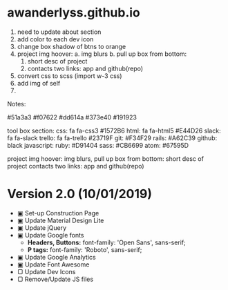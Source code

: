 # awanderlyss.github.io

1. need to update about section
2. add color to each dev icon
3. change box shadow of btns to orange
4. project img hoover:
    a. img blurs
    b. pull up box from bottom:
      1. short desc of project
      2. contacts two links: app and github(repo)
5. convert css to scss (import w-3 css)
6. add img of self
7.


Notes:

#51a3a3
#f07622
#dd614a
#373e40
#191923


tool box section:
  css:        fa fa-css3   #1572B6
  html:       fa fa-html5  #E44D26
  slack:      fa fa-slack
  trello:     fa fa-trello #23719F
  git:                     #F34F29
  rails:                   #A62C39
  github:                  black
  javascript:
  ruby:                    #D91404
  sass:                    #CB6699
  atom:                    #67595D


  project img hoover:
    img blurs,
    pull up box from bottom:
      short desc of project
      contacts two links: app and github(repo)


<h1> Version 2.0 (10/01/2019) </h1>

<ul>
  <li>&#9635; Set-up Construction Page</li>
  <li>&#9635; Update Material Design Lite</li>
  <li>&#9635; Update jQuery </li>
  <li>
    &#9635; Update Google fonts
    <ul>
      <li><strong>Headers, Buttons:</strong> font-family: 'Open Sans', sans-serif;</li>
      <li><strong>P tags:</strong> font-family: 'Roboto', sans-serif;</li>
    </ul>
  </li>
  <li>&#9635; Update Google Analytics </li>
  <li>&#9635; Update Font Awesome </li>
  <li>&#9634; Update Dev Icons </li>
  <li>&#9634; Remove/Update JS files </li>
</ul>
